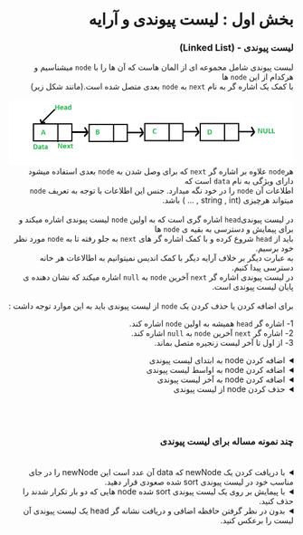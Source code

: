 <div dir="rtl">

# بخش اول : لیست پیوندی و آرایه
### لیست پیوندی - (Linked List)

لیست پیوندی شامل مجموعه ای از المان هاست که آن ها را با `node` میشناسیم و 
هرکدام از این `node` ها<br>
با کمک یک اشاره گر 
 به نام `next` به `node` بعدی متصل شده است.(مانند شکل زیر) <br><br>
<img src = "Linkedlist.png"> <br>
هر`node` علاوه بر اشاره گر `next` که برای وصل شدن به `node` بعدی استفاده میشود دارای ویژگی به نام `data` است که
<br>اطلاعات آن `node` را در خود نگه میدارد.
جنس این اطلاعات با توجه به تعریف `node` میتواند هرچیزی (string , int , ... ) باشد. <br><br>
در لیست پیوندی`head` اشاره گری است که به اولین `node` لیست پیوندی اشاره میکند و برای پیمایش و دسترسی به بقیه ی `node` ها <br>
باید از `head` شروع کرده و با کمک اشاره گر های `next` به جلو رفته تا به `node` مورد نظر خود برسیم. <br>
به عبارت دیگر بر خلاف آرایه دیگر با کمک اندیس نمیتوانیم به اطالاعات هر خانه دسترسی پیدا کنیم.<br>
در لیست پیوندی اشاره گر `next` آخرین `node` به `null` اشاره میکند که نشان دهنده ی پایان لیست پیوندی است. <br><br>
برای اضافه کردن یا حذف کردن یک `node` از لیست پیوندی باید به این موارد توجه داشت :<br>  

1- اشاره گر `head` همیشه به اولین `node` اشاره کند.<br>
2- اشاره گر `next` آخرین `node` به `null` اشاره کند.<br>
3- از اول تا آخر لیست زنجیره متصل بماند.<br>

<details>
  <summary> اضافه کردن node به ابتدای لیست پیوندی  </summary>
  <img src = "Linkedlist_insert_at_start.png"> <br>
</details>

<details>
  <summary> اضافه کردن node به اواسط لیست پیوندی  </summary>
  <img src = "Linkedlist_insert_middle.png"><br>
</details>

<details>
  <summary> اضافه کردن node به آخر لیست پیوندی  </summary>
  <img src = "Linkedlist_insert_last.png">
</details>

<details>
  <summary> حذف کردن node از لیست پیوندی  </summary>
  <img src = "Linkedlist_deletion.png">
</details>
<br><br><br>

 
 ### چند نمونه مساله برای لیست پیوندی <br><br>
<details>
  <summary> با دریافت کردن یک newNode که data آن عدد است این newNode را در جای مناسب خود در لیست پیوندی sort شده صعودی قرار دهید.  </summary>
 <div dir="ltr">
  
 ```pseudocode
 
 node tmp
 tmp = head
 while tmp.next.data < newNode.data :
      tmp = tmp.next
 newNode.next = tmp.next
 tmp.next = newNode.next
 
 ```
 </div>
 برای مشاهده کد کامل می توانید لینک زیر را مشاهده کنید :
 
 [Related Link](http://www.geeksforgeeks.org/given-a-linked-list-which-is-sorted-how-will-you-insert-in-sorted-way/#:~:text=Algorithm%3A,start%20and%20make%20it%20head)
 
</details>

<details>
  <summary> با پیمایش بر روی یک لیست پیوندی sort شده node هایی که دو بار تکرار شدند را حذف کنید.  </summary>
 <div dir="ltr">
  
 ```pseudocode
 
itr = head
While itr->next is not 0:
if itr->data == itr->next->data:
dup = itr->next
itr->next = itr->next->next
delete dup
else
itr = itr->next
 
 ```
 </div>
 برای مشاهده کد کامل می توانید لینک زیر را مشاهده کنید :
 
 [Related Link](https://www.geeksforgeeks.org/remove-duplicates-from-a-sorted-linked-list/)
 
</details>

<details>
  <summary> بدون در نظر گرفتن حافظه اضافی و دریافت نشانه گر head یک لیست پیوندی آن لیست را برعکس کنید.  </summary>
 <div dir="ltr">
  
 ```pseudocode
 
 previous = null
current = head
next = null
while(current != null)
{
	next = current.next
	current.next = previous
	previous = current
	current = next
}
head = previous

 ```
 </div>
 برای مشاهده کد کامل می توانید لینک زیر را مشاهده کنید :
 
 [Related Link](https://www.geeksforgeeks.org/reverse-a-linked-list/)
 
</details>





</div>
